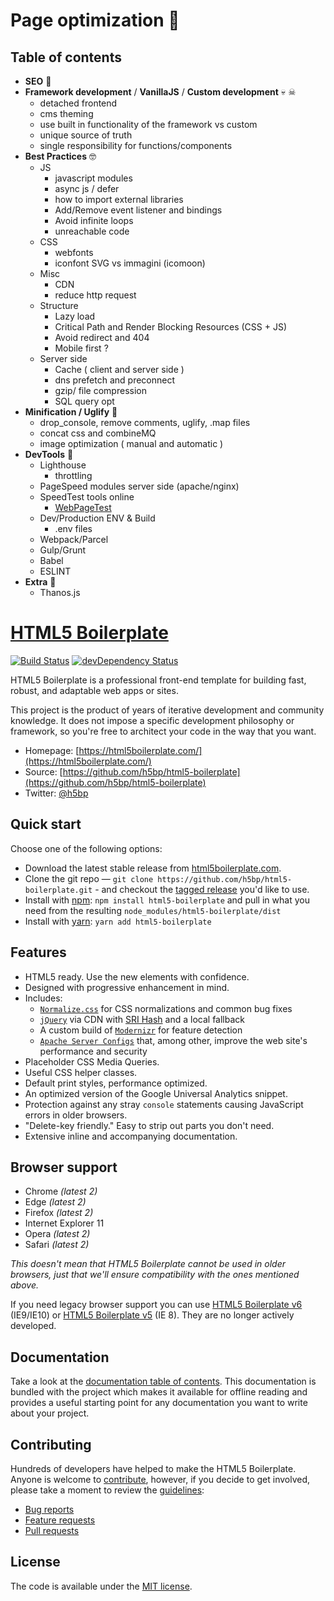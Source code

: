 # Page optimization 🤷‍

## Table of contents
  - **SEO** 🧐
  - **Framework development** / **VanillaJS** / **Custom development** 💀 ☠
    - detached frontend
    - cms theming
    - use built in functionality of the framework vs custom
    - unique source of truth
    - single responsibility for functions/components    
  - **Best Practices** 🤓
    - JS
        - javascript modules
        - async js / defer
        - how to import external libraries
        - Add/Remove event listener and bindings
        - Avoid infinite loops
        - unreachable code
    - CSS
        - webfonts
        - iconfont SVG vs immagini (icomoon) 
    - Misc
      - CDN
      - reduce http request
    - Structure 
        - Lazy load
        - Critical Path and Render Blocking Resources (CSS + JS)
        - Avoid redirect and 404
        - Mobile first ?
    - Server side  
      - Cache ( client and server side )
      - dns prefetch and preconnect
      - gzip/ file compression
      - SQL query opt  
  - **Minification / Uglify** 👹
    - drop_console, remove comments, uglify, .map files
    - concat css and combineMQ
    - image optimization ( manual and automatic )
  - **DevTools** 🤖
    - Lighthouse
      - throttling
    - PageSpeed modules server side (apache/nginx)
    - SpeedTest tools online
      - [WebPageTest](https://www.webpagetest.org)
    - Dev/Production ENV & Build
      - .env files
    - Webpack/Parcel
    - Gulp/Grunt
    - Babel
    - ESLINT
  - **Extra** 🤟
    - Thanos.js





























# [HTML5 Boilerplate](https://html5boilerplate.com/)

[![Build Status](https://travis-ci.org/h5bp/html5-boilerplate.svg)](https://travis-ci.org/h5bp/html5-boilerplate)
[![devDependency Status](https://david-dm.org/h5bp/html5-boilerplate/dev-status.svg)](https://david-dm.org/h5bp/html5-boilerplate#info=devDependencies)

HTML5 Boilerplate is a professional front-end template for building
fast, robust, and adaptable web apps or sites.

This project is the product of years of iterative development and
community knowledge. It does not impose a specific development
philosophy or framework, so you're free to architect your code in the
way that you want.

* Homepage: [https://html5boilerplate.com/](https://html5boilerplate.com/)
* Source: [https://github.com/h5bp/html5-boilerplate](https://github.com/h5bp/html5-boilerplate)
* Twitter: [@h5bp](https://twitter.com/h5bp)


## Quick start

Choose one of the following options:

- Download the latest stable release from
  [html5boilerplate.com](https://html5boilerplate.com/).
- Clone the git repo — `git clone
  https://github.com/h5bp/html5-boilerplate.git` - and checkout the
  [tagged release](https://github.com/h5bp/html5-boilerplate/releases)
  you'd like to use.
- Install with [npm](https://www.npmjs.com/): `npm install html5-boilerplate` and pull in what you need from the resulting `node_modules/html5-boilerplate/dist`
- Install with [yarn](https://yarnpkg.com/): `yarn add html5-boilerplate`


## Features

* HTML5 ready. Use the new elements with confidence.
* Designed with progressive enhancement in mind.
* Includes:
  * [`Normalize.css`](https://necolas.github.com/normalize.css/)
    for CSS normalizations and common bug fixes
  * [`jQuery`](https://jquery.com/) via CDN with [SRI Hash](https://developer.mozilla.org/en-US/docs/Web/Security/Subresource_Integrity) and a local fallback
  * A custom build of [`Modernizr`](https://modernizr.com/) for feature
    detection
  * [`Apache Server Configs`](https://github.com/h5bp/server-configs-apache)
    that, among other, improve the web site's performance and security
* Placeholder CSS Media Queries.
* Useful CSS helper classes.
* Default print styles, performance optimized.
* An optimized version of the Google Universal Analytics snippet.
* Protection against any stray `console` statements causing JavaScript
  errors in older browsers.
* "Delete-key friendly." Easy to strip out parts you don't need.
* Extensive inline and accompanying documentation.


## Browser support

* Chrome *(latest 2)*
* Edge *(latest 2)*
* Firefox *(latest 2)*
* Internet Explorer 11
* Opera *(latest 2)*
* Safari *(latest 2)*

*This doesn't mean that HTML5 Boilerplate cannot be used in older browsers,
just that we'll ensure compatibility with the ones mentioned above.*

If you need legacy browser support you can use [HTML5 Boilerplate v6](https://github.com/h5bp/html5-boilerplate/releases/tag/6.1.0) (IE9/IE10)
or [HTML5 Boilerplate v5](https://github.com/h5bp/html5-boilerplate/releases/tag/5.3.0) (IE 8). They are no longer actively developed.


## Documentation

Take a look at the [documentation table of contents](dist/doc/TOC.md).
This documentation is bundled with the project which makes it 
available for offline reading and provides a useful starting point for
any documentation you want to write about your project.


## Contributing

Hundreds of developers have helped to make the HTML5 Boilerplate. Anyone is welcome to [contribute](.github/CONTRIBUTING.md),
however, if you decide to get involved, please take a moment to review
the [guidelines](.github/CONTRIBUTING.md):

* [Bug reports](.github/CONTRIBUTING.md#bugs)
* [Feature requests](.github/CONTRIBUTING.md#features)
* [Pull requests](.github/CONTRIBUTING.md#pull-requests)


## License

The code is available under the [MIT license](LICENSE.txt).

